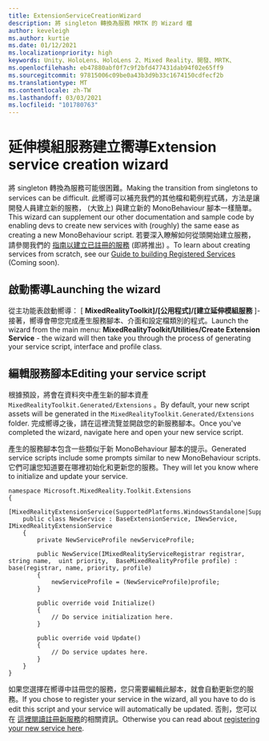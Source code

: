 ```yaml
---
title: ExtensionServiceCreationWizard
description: 將 singleton 轉換為服務 MRTK 的 Wizard 檔
author: keveleigh
ms.author: kurtie
ms.date: 01/12/2021
ms.localizationpriority: high
keywords: Unity、HoloLens、HoloLens 2、Mixed Reality、開發、MRTK、
ms.openlocfilehash: eb47880abf0f7c9f2bfd477431dab94f02e65ff9
ms.sourcegitcommit: 97815006c09be0a43b3d9b33c1674150cdfecf2b
ms.translationtype: MT
ms.contentlocale: zh-TW
ms.lasthandoff: 03/03/2021
ms.locfileid: "101780763"
---
```

# <a name="extension-service-creation-wizard"></a><span data-ttu-id="48116-104">延伸模組服務建立嚮導</span><span class="sxs-lookup"><span data-stu-id="48116-104">Extension service creation wizard</span></span>

<span data-ttu-id="48116-105">將 singleton 轉換為服務可能很困難。</span><span class="sxs-lookup"><span data-stu-id="48116-105">Making the transition from singletons to services can be difficult.</span></span> <span data-ttu-id="48116-106">此嚮導可以補充我們的其他檔和範例程式碼，方法是讓開發人員建立新的服務， (大致上) 與建立新的 MonoBehaviour 腳本一樣簡單。</span><span class="sxs-lookup"><span data-stu-id="48116-106">This wizard can supplement our other documentation and sample code by enabling devs to create new services with (roughly) the same ease as creating a new MonoBehaviour script.</span></span> <span data-ttu-id="48116-107">若要深入瞭解如何從頭開始建立服務，請參閱我們的 [指南以建立已註冊的服務](../../configuration/mixed-reality-configuration-guide.md) (即將推出) 。</span><span class="sxs-lookup"><span data-stu-id="48116-107">To learn about creating services from scratch, see our [Guide to building Registered Services](../../configuration/mixed-reality-configuration-guide.md) (Coming soon).</span></span>

## <a name="launching-the-wizard"></a><span data-ttu-id="48116-108">啟動嚮導</span><span class="sxs-lookup"><span data-stu-id="48116-108">Launching the wizard</span></span>

<span data-ttu-id="48116-109">從主功能表啟動嚮導： [ **MixedRealityToolkit]/[公用程式]/[建立延伸模組服務** ]-接著，嚮導會帶您完成產生服務腳本、介面和設定檔類別的程式。</span><span class="sxs-lookup"><span data-stu-id="48116-109">Launch the wizard from the main menu: **MixedRealityToolkit/Utilities/Create Extension Service** - the wizard will then take you through the process of generating your service script, interface and profile class.</span></span>

## <a name="editing-your-service-script"></a><span data-ttu-id="48116-110">編輯服務腳本</span><span class="sxs-lookup"><span data-stu-id="48116-110">Editing your service script</span></span>

<span data-ttu-id="48116-111">根據預設，將會在資料夾中產生新的腳本資產 `MixedRealityToolkit.Generated/Extensions` 。</span><span class="sxs-lookup"><span data-stu-id="48116-111">By default, your new script assets will be generated in the `MixedRealityToolkit.Generated/Extensions` folder.</span></span> <span data-ttu-id="48116-112">完成嚮導之後，請在這裡流覽並開啟您的新服務腳本。</span><span class="sxs-lookup"><span data-stu-id="48116-112">Once you've completed the wizard, navigate here and open your new service script.</span></span>

<span data-ttu-id="48116-113">產生的服務腳本包含一些類似于新 MonoBehaviour 腳本的提示。</span><span class="sxs-lookup"><span data-stu-id="48116-113">Generated service scripts include some prompts similar to new MonoBehaviour scripts.</span></span> <span data-ttu-id="48116-114">它們可讓您知道要在哪裡初始化和更新您的服務。</span><span class="sxs-lookup"><span data-stu-id="48116-114">They will let you know where to initialize and update your service.</span></span>

    namespace Microsoft.MixedReality.Toolkit.Extensions
    {
        [MixedRealityExtensionService(SupportedPlatforms.WindowsStandalone|SupportedPlatforms.MacStandalone|SupportedPlatforms.LinuxStandalone|SupportedPlatforms.WindowsUniversal)]
        public class NewService : BaseExtensionService, INewService, IMixedRealityExtensionService
        {
            private NewServiceProfile newServiceProfile;
    
            public NewService(IMixedRealityServiceRegistrar registrar,  string name,  uint priority,  BaseMixedRealityProfile profile) : base(registrar, name, priority, profile) 
            {
                newServiceProfile = (NewServiceProfile)profile;
            }
    
            public override void Initialize()
            {
                // Do service initialization here.
            }
    
            public override void Update()
            {
                // Do service updates here.
            }
        }
    }

<span data-ttu-id="48116-115">如果您選擇在嚮導中註冊您的服務，您只需要編輯此腳本，就會自動更新您的服務。</span><span class="sxs-lookup"><span data-stu-id="48116-115">If you chose to register your service in the wizard, all you have to do is edit this script and your service will automatically be updated.</span></span> <span data-ttu-id="48116-116">否則，您可以在 [這裡閱讀註冊新服務](../../configuration/mixed-reality-configuration-guide.md)的相關資訊。</span><span class="sxs-lookup"><span data-stu-id="48116-116">Otherwise you can read about [registering your new service here](../../configuration/mixed-reality-configuration-guide.md).</span></span>
